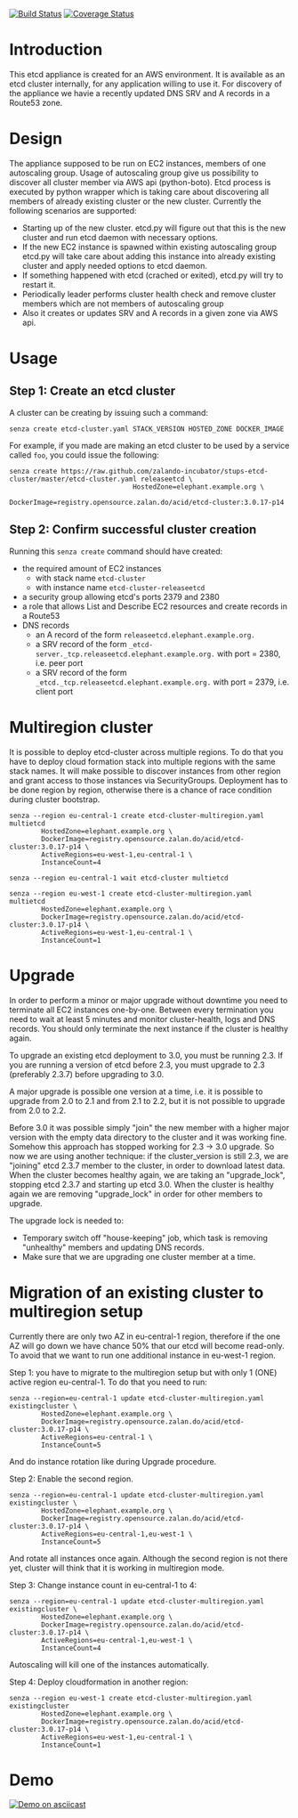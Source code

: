 [![Build Status](https://travis-ci.org/zalando-incubator/stups-etcd-cluster.svg?branch=master)](https://travis-ci.org/zalando-incubator/stups-etcd-cluster)
[![Coverage Status](https://coveralls.io/repos/zalando-incubator/stups-etcd-cluster/badge.svg?branch=master&service=github)](https://coveralls.io/github/zalando-incubator/stups-etcd-cluster?branch=master)

Introduction
============
This etcd appliance is created for an AWS environment. It is available as an etcd cluster internally, for any application willing to use it. For discovery of the appliance we havie a recently updated DNS SRV and A records in a Route53 zone.

Design
======
The appliance supposed to be run on EC2 instances, members of one autoscaling group.
Usage of autoscaling group give us possibility to discover all cluster member via AWS api (python-boto).
Etcd process is executed by python wrapper which is taking care about discovering all members of already existing cluster or the new cluster.
Currently the following scenarios are supported:
- Starting up of the new cluster. etcd.py will figure out that this is the new cluster and run etcd daemon with necessary options.
- If the new EC2 instance is spawned within existing autoscaling group etcd.py will take care about adding this instance into already existing cluster and apply needed options to etcd daemon.
- If something happened with etcd (crached or exited), etcd.py will try to restart it.
- Periodically leader performs cluster health check and remove cluster members which are not members of autoscaling group
- Also it creates or updates SRV and A records in a given zone via AWS api.

Usage
=====

## Step 1: Create an etcd cluster
A cluster can be creating by issuing such a command:

    senza create etcd-cluster.yaml STACK_VERSION HOSTED_ZONE DOCKER_IMAGE

For example, if you made are making an etcd cluster to be used by a service called `foo`, you could issue the following:

    senza create https://raw.github.com/zalando-incubator/stups-etcd-cluster/master/etcd-cluster.yaml releaseetcd \
                                   HostedZone=elephant.example.org \
                                   DockerImage=registry.opensource.zalan.do/acid/etcd-cluster:3.0.17-p14

## Step 2: Confirm successful cluster creation
Running this `senza create` command should have created:
- the required amount of EC2 instances
    - with stack name `etcd-cluster`
    - with instance name `etcd-cluster-releaseetcd`
- a security group allowing etcd's ports 2379 and 2380
- a role that allows List and Describe EC2 resources and create records in a Route53
- DNS records
    - an A record of the form `releaseetcd.elephant.example.org.`
    - a SRV record of the form `_etcd-server._tcp.releaseetcd.elephant.example.org.` with port = 2380, i.e. peer port
    - a SRV record of the form `_etcd._tcp.releaseetcd.elephant.example.org.` with port = 2379, i.e. client port


Multiregion cluster
===================
It is possible to deploy etcd-cluster across multiple regions. To do that you have to deploy cloud formation stack into multiple regions with the same stack names. It will make possible to discover instances from other region and grant access to those instances via SecurityGroups. Deployment has to be done region by region, otherwise there is a chance of race condition during cluster bootstrap. 

    senza --region eu-central-1 create etcd-cluster-multiregion.yaml multietcd
            HostedZone=elephant.example.org \
            DockerImage=registry.opensource.zalan.do/acid/etcd-cluster:3.0.17-p14 \
            ActiveRegions=eu-west-1,eu-central-1 \
            InstanceCount=4

    senza --region eu-central-1 wait etcd-cluster multietcd

    senza --region eu-west-1 create etcd-cluster-multiregion.yaml multietcd
            HostedZone=elephant.example.org \
            DockerImage=registry.opensource.zalan.do/acid/etcd-cluster:3.0.17-p14 \
            ActiveRegions=eu-west-1,eu-central-1 \
            InstanceCount=1


Upgrade
=======

In order to perform a minor or major upgrade without downtime you need to terminate all EC2 instances one-by-one. Between every termination you need to wait at least 5 minutes and monitor cluster-health, logs and DNS records. You should only terminate the next instance if the cluster is healthy again.

To upgrade an existing etcd deployment to 3.0, you must be running 2.3. If you are running a version of etcd before 2.3, you must upgrade to 2.3 (preferably 2.3.7) before upgrading to 3.0.

A major upgrade is possible one version at a time, i.e. it is possible to upgrade from 2.0 to 2.1 and from 2.1 to 2.2, but it is not possible to upgrade from 2.0 to 2.2.

Before 3.0 it was possible simply "join" the new member with a higher major version with the empty data directory to the cluster and it was working fine. Somehow this approach has stopped working for 2.3 -> 3.0 upgrade. So now we are using another technique: if the cluster_version is still 2.3, we are "joining" etcd 2.3.7 member to the cluster, in order to download latest data. When the cluster becomes healthy again, we are taking an "upgrade_lock", stopping etcd 2.3.7 and starting up etcd 3.0. When the cluster is healthy again we are removing "upgrade_lock" in order for other members to upgrade.

The upgrade lock is needed to:
- Temporary switch off "house-keeping" job, which task is removing "unhealthy" members and updating DNS records.
- Make sure that we are upgrading one cluster member at a time.

Migration of an existing cluster to multiregion setup
=====================================================
Currently there are only two AZ in eu-central-1 region, therefore if the one AZ will go down we have chance 50% that our etcd will become read-only. To avoid that we want to run one additional instance in eu-west-1 region.

Step 1: you have to migrate to the multiregion setup but with only 1 (ONE) active region eu-central-1. To do that you need to run:

    senza --region=eu-central-1 update etcd-cluster-multiregion.yaml existingcluster \
            HostedZone=elephant.example.org \
            DockerImage=registry.opensource.zalan.do/acid/etcd-cluster:3.0.17-p14 \
            ActiveRegions=eu-central-1 \
            InstanceCount=5

And do instance rotation like during Upgrade procedure.

Step 2: Enable the second region.

    senza --region=eu-central-1 update etcd-cluster-multiregion.yaml existingcluster \
            HostedZone=elephant.example.org \
            DockerImage=registry.opensource.zalan.do/acid/etcd-cluster:3.0.17-p14 \
            ActiveRegions=eu-central-1,eu-west-1 \
            InstanceCount=5

And rotate all instances once again. Although the second region is not there yet, cluster will think that it is working in multiregion mode.

Step 3: Change instance count in eu-central-1 to 4:

    senza --region=eu-central-1 update etcd-cluster-multiregion.yaml existingcluster \
            HostedZone=elephant.example.org \
            DockerImage=registry.opensource.zalan.do/acid/etcd-cluster:3.0.17-p14 \
            ActiveRegions=eu-central-1,eu-west-1 \
            InstanceCount=4
            
Autoscaling will kill one of the instances automatically.

Step 4: Deploy cloudformation in another region:

    senza --region eu-west-1 create etcd-cluster-multiregion.yaml existingcluster
            HostedZone=elephant.example.org \
            DockerImage=registry.opensource.zalan.do/acid/etcd-cluster:3.0.17-p14 \
            ActiveRegions=eu-west-1,eu-central-1 \
            InstanceCount=1

Demo
====
[![Demo on asciicast](https://asciinema.org/a/32703.png)](https://asciinema.org/a/32703)
